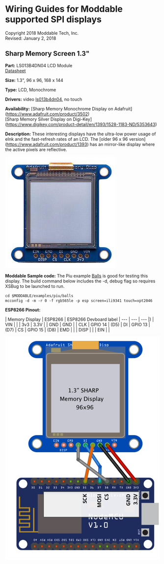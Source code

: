 # Wiring Guides for Moddable supported SPI displays

Copyright 2018 Moddable Tech, Inc.  
Revised: January 2, 2018


## Sharp Memory Screen 1.3"
**Part:** LS013B4DN04 LCD Module  
[Datasheet](https://cdn-shop.adafruit.com/datasheets/LS013B4DN04-3V_FPC-204284.pdf)

**Size:** 1.3", 96 x 96, 168 x 144

**Type:** LCD, Monochrome

**Drivers:** video [ls013b4dn04](../../documentation/drivers/ls013b4dn04/ls013b4dn04.md), no touch

**Availability:** [Sharp Memory Monochrome Display on Adafruit] (https://www.adafruit.com/product/3502)  
[Sharp Memory Silver Display on Digi-Key] (https://www.digikey.com/product-detail/en/1393/1528-1183-ND/5353643)

**Description:** These interesting displays have the ultra-low power usage of eInk and the fast-refresh rates of an LCD. The [older 96 x 96 version] (https://www.adafruit.com/product/1393) has an mirror-like display where the active pixels are reflective.


![Sharp Memory Display 1.3"](images/sharp-memory-display-1.3.jpg)

**Moddable Sample code:** The Piu example [Balls](../../examples/piu/balls/) is good for testing this display. The build command below includes the -d, debug flag so requires XSBug to be launched to run.

```
cd $MODDABLE/examples/piu/balls
mcconfig -d -m -r 0 -f rgb565le -p esp screen=ili9341 touch=xpt2046  
```

**ESP8266 Pinout:**

| Memory Display | ESP8266 | ESP8266 Devboard label
| --- | --- | --- |) 
| VIN |  | 
| 3v3 | 3.3V | 
| GND | GND | 
| CLK | GPIO 14 | (D5)
| DI | GPIO 13 | (D7)
| CS | GPIO 15 | (D8)
| EMD | | 
| DISP | | 
| EIN | | 

![Generic SPI Display](images/sharp-memory-1.3-wiring.jpg)


